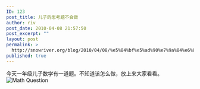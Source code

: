 ```yaml
---
ID: 123
post_title: 儿子的思考题不会做
author: riv
post_date: 2010-04-08 21:57:50
post_excerpt: ""
layout: post
permalink: >
  http://snowriver.org/blog/2010/04/08/%e5%84%bf%e5%ad%90%e7%9a%84%e6%80%9d%e8%80%83%e9%a2%98%e4%b8%8d%e4%bc%9a%e5%81%9a/
published: true
---
```

今天一年级儿子数学有一道题。不知道该怎么做，放上来大家看看。
<img src="wp-content/uploads/2010/04/DSC_0707.jpg" alt="Math Question" />